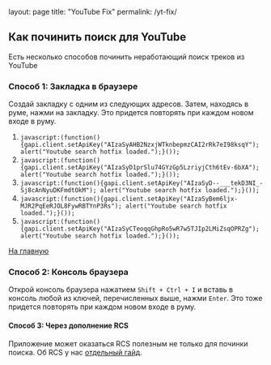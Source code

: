 layout: page
title: "YouTube Fix"
permalink: /yt-fix/

## Как починить поиск для YouTube

Есть несколько способов починить неработающий поиск треков из YouTube

### Способ 1: Закладка в браузере

Создай закладку с одним из следующих адресов. Затем, находясь в руме, нажми на закладку. Это придется повторять при каждом новом входе в руму.

1. `javascript:(function(){gapi.client.setApiKey("AIzaSyAHB2NzxjWTknbepmzCAI2rRk7eI98ksqY"); alert("Youtube search hotfix loaded.");}());`
1. `javascript:(function(){gapi.client.setApiKey("AIzaSyD1prSlu74GYzGp5LzriyjCth6tEv-6bXA"); alert("Youtube search hotfix loaded.");}());`
1. `javascript:(function(){gapi.client.setApiKey("AIzaSyD--___tekD3NI_-Sj8cAnNyuDKFmdtOkM"); alert("Youtube search hotfix loaded.");}());`
1. `javascript:(function(){gapi.client.setApiKey("AIzaSyBem6ljx-MJR2PqEeRJOL8FywRBTYnP3Rs"); alert("Youtube search hotfix loaded.");}());`
1. `javascript:(function(){gapi.client.setApiKey("AIzaSyCTeoqqGhpRo5wR7w5TJIp2LMiZsqOPRZg"); alert("Youtube search hotfix loaded.");}());`

[На главную](https://an0nwave.github.io/help/)

### Способ 2: Консоль браузера

Открой консоль браузера нажатием `Shift + Ctrl + I` и вставь в консоль любой из ключей, перечисленных выше, нажми `Enter`. Это тоже придется повторять при каждом новом входе в руму.

#### Способ 3: Через дополнение RCS

Приложение может оказаться RCS полезным не только для починки поиска. Об RCS у нас [отдельный гайд](https://an0nwave.github.io/help/rcs.html).
